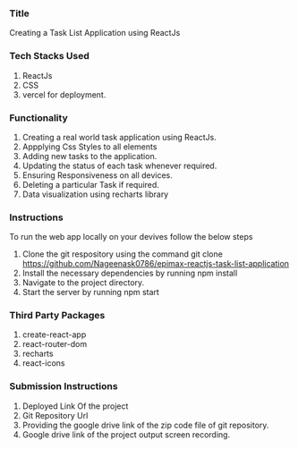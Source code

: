 ### Title
Creating a Task List Application using ReactJs

### Tech Stacks Used
1. ReactJs
2. CSS
3. vercel for deployment.

### Functionality
1. Creating a real world task application using ReactJs.
2. Appplying Css Styles to all elements
3. Adding new tasks to the application.
4. Updating the status of each task whenever required.
5. Ensuring Responsiveness on all devices.
6. Deleting a particular Task if required.
7. Data visualization using recharts library

### Instructions
To run the web app locally on your devives follow the below steps
1. Clone the git respository using the command git clone https://github.com/Nageenask0786/epimax-reactjs-task-list-application
2. Install the necessary dependencies by running npm install
3. Navigate to the project directory.
4. Start the server by running npm start

### Third Party Packages
1. create-react-app
2. react-router-dom
3. recharts
4. react-icons

### Submission Instructions
1. Deployed Link Of the project
2. Git Repository Url
3. Providing the google drive link of the zip code file of git repository.
4. Google drive link of the project output screen recording.


